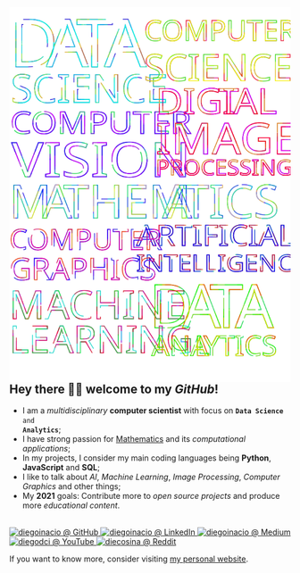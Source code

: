 <img align="right" src="https://github.com/diegoinacio/diegoinacio/blob/master/image.svg" />

<h2>Hey there <span style="font-weight: normal">👋🏾</span> welcome to my <em>GitHub</em>!</h2>

- I am a <em>multidisciplinary</em> <strong>computer scientist</strong> with focus on <code><strong>Data Science</strong> and <strong>Analytics</strong></code>;
- I have strong passion for <ins>Mathematics</ins> and its <em>computational applications</em>;
- In my projects, I consider my main coding languages being <strong>Python</strong>, <strong>JavaScript</strong> and <strong>SQL</strong>;
- I like to talk about <em>AI</em>, <em>Machine Learning</em>, <em>Image Processing</em>, <em>Computer Graphics</em> and other things;
- My <strong>2021</strong> goals: Contribute more to <em>open source projects</em> and produce more <em>educational content</em>.

<br>

<a href="https://github.com/diegoinacio/" target="_blank">
  <img alt="diegoinacio @ GitHub" title="diegoinacio @ GitHub" src="https://img.icons8.com/dusk/50/26e07f/github.png"/>
</a>
<a href="https://www.linkedin.com/in/diegoinacio/" target="_blank">
  <img alt="diegoinacio @ LinkedIn" title="diegoinacio @ LinkedIn" src="https://img.icons8.com/dusk/50/26e07f/linkedin.png"/>
</a>
<a href="https://diegoinacio.medium.com/" target="_blank">
  <img alt="diegoinacio @ Medium" title="diegoinacio @ Medium" src="https://img.icons8.com/dusk/50/26e07f/medium-new.png"/>
</a>
<a href="https://www.youtube.com/user/diegodci/" target="_blank">
  <img alt="diegodci @ YouTube" title="diegodci @ YouTube" src="https://img.icons8.com/dusk/50/26e07f/youtube-play.png"/>
</a>
<a href="https://www.reddit.com/user/diecosina/" target="_blank">
  <img alt="diecosina @ Reddit" title="diecosina @ Reddit" src="https://img.icons8.com/dusk/50/26e07f/reddit.png"/>
</a>

<br>

If you want to know more, consider visiting [my personal website](https://diegoinacio.github.io/).
